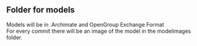 ## Folder for models
Models will be in .Archimate and OpenGroup Exchange Format  
For every commit there will be an image of the model in the modelimages folder.
